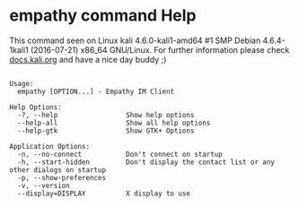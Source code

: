 # empathy command Help
 
 This command seen on Linux kali 4.6.0-kali1-amd64 #1 SMP Debian 4.6.4-1kali1 (2016-07-21) x86_64 GNU/Linux. For further information please check [docs.kali.org](docs.kali.org) and have a nice day buddy ;) 

~~~

Usage:
  empathy [OPTION...] - Empathy IM Client

Help Options:
  -?, --help                 Show help options
  --help-all                 Show all help options
  --help-gtk                 Show GTK+ Options

Application Options:
  -n, --no-connect           Don't connect on startup
  -h, --start-hidden         Don't display the contact list or any other dialogs on startup
  -p, --show-preferences     
  -v, --version              
  --display=DISPLAY          X display to use


~~~
